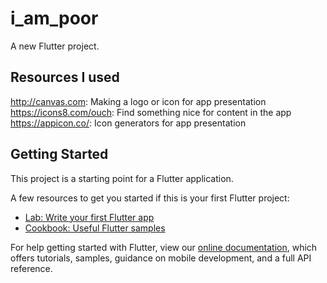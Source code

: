 # i_am_poor

A new Flutter project.

## Resources I used

http://canvas.com: Making a logo or icon for app presentation 
https://icons8.com/ouch: Find something nice for content in the app
https://appicon.co/: Icon generators for app presentation

## Getting Started

This project is a starting point for a Flutter application.

A few resources to get you started if this is your first Flutter project:

- [Lab: Write your first Flutter app](https://flutter.dev/docs/get-started/codelab)
- [Cookbook: Useful Flutter samples](https://flutter.dev/docs/cookbook)

For help getting started with Flutter, view our
[online documentation](https://flutter.dev/docs), which offers tutorials,
samples, guidance on mobile development, and a full API reference.

